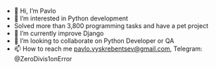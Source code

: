 - 👋 Hi, I’m Pavlo
- 👀 I’m interested in Python development
- Solved more than 3,800 programming tasks and have a pet project
- 🌱 I’m currently improve Django
- 💞️ I’m looking to collaborate on Python Developer or QA
- 📫 How to reach me pavlo.vyskrebentsev@gmail.com, Telegram: @ZeroDivis1onError
